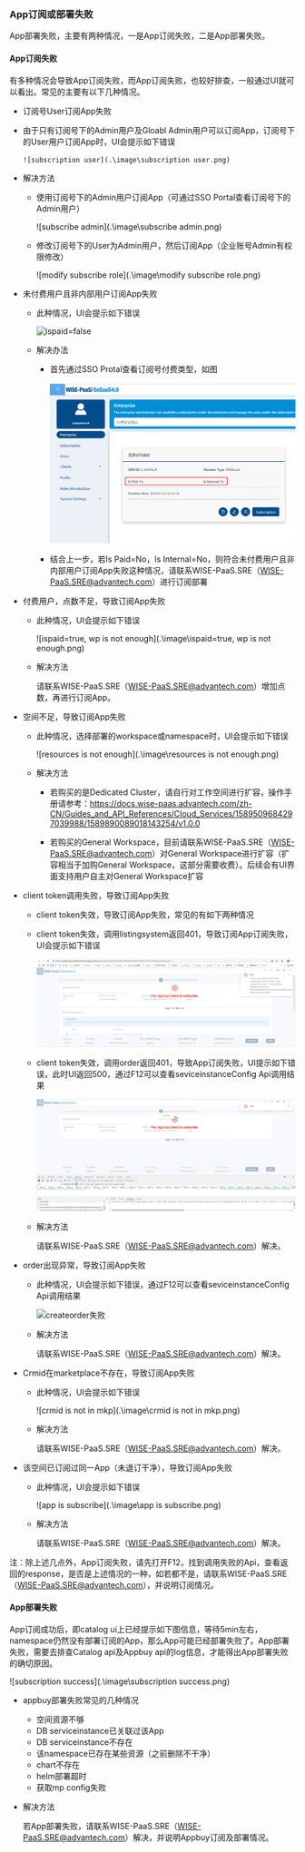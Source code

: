 ### App订阅或部署失败

App部署失败，主要有两种情况，一是App订阅失败，二是App部署失败。

#### App订阅失败  

有多种情况会导致App订阅失败，而App订阅失败，也较好排查，一般通过UI就可以看出。常见的主要有以下几种情况。

-   订阅号User订阅App失败  

  - 由于只有订阅号下的Admin用户及Gloabl Admin用户可以订阅App，订阅号下的User用户订阅App时，UI会提示如下错误
        
        ![subscription user](.\image\subscription user.png)

  - 解决方法

    - 使用订阅号下的Admin用户订阅App（可通过SSO Portal查看订阅号下的Admin用户）

      ![subscribe admin](.\image\subscribe admin.png)

    - 修改订阅号下的User为Admin用户，然后订阅App（企业账号Admin有权限修改）

      ![modify subscribe role](.\image\modify subscribe role.png)

- 未付费用户且非内部用户订阅App失败

  - 此种情况，UI会提示如下错误

    ![ispaid=false](C:\Users\sun.di.ACN\Desktop\app部署失败\image\ispaid=false.png)

  - 解决办法

    - 首先通过SSO Protal查看订阅号付费类型，如图

      ![ssodetail](.\image\ssodetail.png)

    - 结合上一步，若Is Paid=No，Is Internal=No，则符合未付费用户且非内部用户订阅App失败这种情况，请联系WISE-PaaS.SRE（WISE-PaaS.SRE@advantech.com）进行订阅部署

- 付费用户，点数不足，导致订阅App失败

  - 此种情况，UI会提示如下错误

    ![ispaid=true, wp is not enough](.\image\ispaid=true, wp is not enough.png)

  - 解决方法

    请联系WISE-PaaS.SRE（WISE-PaaS.SRE@advantech.com）增加点数，再进行订阅App。

- 空间不足，导致订阅App失败  

  - 此种情况，选择部署的workspace或namespace时，UI会提示如下错误

    ![resources is not enough](.\image\resources is not enough.png)

  - 解决方法

    - 若购买的是Dedicated Cluster，请自行对工作空间进行扩容，操作手册请参考：https://docs.wise-paas.advantech.com/zh-CN/Guides_and_API_References/Cloud_Services/1589509684297039988/1589890089018143254/v1.0.0   

    - 若购买的General Workspace，目前请联系WISE-PaaS.SRE（WISE-PaaS.SRE@advantech.com）对General Workspace进行扩容（扩容相当于加购General Workspace，这部分需要收费）。后续会有UI界面支持用户自主对General Workspace扩容

- client token调用失败，导致订阅App失败  

  -  client token失效，导致订阅App失败，常见的有如下两种情况

    - client token失效，调用listingsystem返回401，导致订阅App订阅失败，UI会提示如下错误

      ![clienttoken失效-listing](.\image\clienttoken失效-listing.png)

    - client token失效，调用order返回401，导致App订阅失败，UI提示如下错误，此时UI返回500，通过F12可以查看seviceinstanceConfig Api调用结果

      ![clinettoken失效-order](.\image\clinettoken失效-order.png)

  - 解决方法

    请联系WISE-PaaS.SRE（WISE-PaaS.SRE@advantech.com）解决。

- order出现异常，导致订阅App失败

  - 此种情况，UI会提示如下错误，通过F12可以查看seviceinstanceConfig Api调用结果

    ![createorder失败](C:\Users\sun.di.ACN\Desktop\app部署失败\image\createorder失败.png)

  - 解决方法

    请联系WISE-PaaS.SRE（WISE-PaaS.SRE@advantech.com）解决。

- Crmid在marketplace不存在，导致订阅App失败

  - 此种情况，UI会提示如下错误

    ![crmid is not in mkp](.\image\crmid is not in mkp.png)

  - 解决方法

    请联系WISE-PaaS.SRE（WISE-PaaS.SRE@advantech.com）解决。

- 该空间已订阅过同一App（未退订干净），导致订阅App失败

  - 此种情况，UI会提示如下错误

    ![app is subscribe](.\image\app is subscribe.png)

  - 解决方法

    请联系WISE-PaaS.SRE（WISE-PaaS.SRE@advantech.com）解决。

注：除上述几点外，App订阅失败，请先打开F12，找到调用失败的Api，查看返回的response，是否是上述情况的一种，如若都不是，请联系WISE-PaaS.SRE（WISE-PaaS.SRE@advantech.com），并说明订阅情况。

#### App部署失败

App订阅成功后，即catalog ui上已经提示如下图信息，等待5min左右，namespace仍然没有部署订阅的App，那么App可能已经部署失败了。App部署失败，需要去排查Catalog api及Appbuy api的log信息，才能得出App部署失败的确切原因。

![subscription success](.\image\subscription success.png)

- appbuy部署失败常见的几种情况
  - 空间资源不够
  - DB serviceinstance已关联过该App
  - DB serviceinstance不存在
  - 该namespace已存在某些资源（之前删除不干净）
  - chart不存在
  - helm部署超时
  - 获取mp config失败

- 解决方法

  若App部署失败，请联系WISE-PaaS.SRE（WISE-PaaS.SRE@advantech.com）解决，并说明Appbuy订阅及部署情况。

#### 
